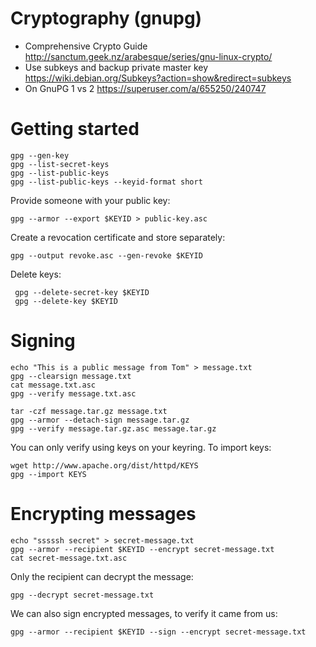 # Cryptography (gnupg)
- Comprehensive Crypto Guide
  http://sanctum.geek.nz/arabesque/series/gnu-linux-crypto/
- Use subkeys and backup private master key
  https://wiki.debian.org/Subkeys?action=show&redirect=subkeys
- On GnuPG 1 vs 2 https://superuser.com/a/655250/240747

# Getting started

    gpg --gen-key
    gpg --list-secret-keys
    gpg --list-public-keys
    gpg --list-public-keys --keyid-format short

Provide someone with your public key:

    gpg --armor --export $KEYID > public-key.asc

Create a revocation certificate and store separately:

    gpg --output revoke.asc --gen-revoke $KEYID

Delete keys:

     gpg --delete-secret-key $KEYID
     gpg --delete-key $KEYID

# Signing

    echo "This is a public message from Tom" > message.txt
    gpg --clearsign message.txt
    cat message.txt.asc
    gpg --verify message.txt.asc

    tar -czf message.tar.gz message.txt
    gpg --armor --detach-sign message.tar.gz
    gpg --verify message.tar.gz.asc message.tar.gz

You can only verify using keys on your keyring. To import keys:

    wget http://www.apache.org/dist/httpd/KEYS
    gpg --import KEYS

# Encrypting messages

    echo "sssssh secret" > secret-message.txt
    gpg --armor --recipient $KEYID --encrypt secret-message.txt
    cat secret-message.txt.asc

Only the recipient can decrypt the message:

    gpg --decrypt secret-message.txt

We can also sign encrypted messages, to verify it came from us:

    gpg --armor --recipient $KEYID --sign --encrypt secret-message.txt
